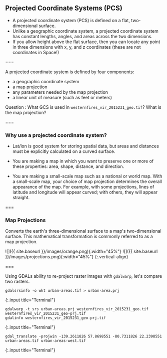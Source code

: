---
---

## Projected Coordinate Systems (PCS)

- A projected coordinate system (PCS) is defined on a flat, two-dimensional surface.
- Unlike a geographic coordinate system, a projected coordinate system has constant lengths, angles, and areas across the two dimensions. 
- If you allow height above the flat surface, then you can locate any point in three dimensions with x, y, and z coordinates (these are not coordinates in Space!)

===

A projected coordinate system is defined by four components:

- a geographic coordinate system
- a map projection
- any parameters needed by the map projection
- a linear unit of measure (such as feet or meters)

Question
: What GCS is used in `westernfires_vir_2015231_geo.tif`? What is the map projection?

===

### Why use a projected coordinate system?

- Lat/lon is good system for storing spatial data, but areas and distances must be explicitly calculated on a curved surface.
  
- You are making a map in which you want to preserve one or more of these properties: area, shape, distance, and direction.

- You are making a small-scale map such as a national or world map. With a small-scale map, your choice of map projection determines the overall appearance of the map. For example, with some projections, lines of latitude and longitude will appear curved; with others, they will appear straight.

===

### Map Projections

Converts the earth's three-dimensional surface to a map's two-dimensional surface. This mathematical transformation is commonly referred to as a map projection. 

![]({{ site.baseurl }}/images/orange.png){:width="45%"}
![]({{ site.baseurl }}/images/projections.png){:width="45%"}
{:.vertical-align}

===

Using GDALs ability to re-project raster images with `gdalwarp`, let's compare two rasters.

~~~
gdalsrsinfo -o wkt urban-areas.tif > urban-area.prj
~~~
{:.input title="Terminal"}

~~~
gdalwarp -t_srs urban-areas.prj westernfires_vir_2015231_geo.tif westernfires_vir_2015231_geo-prj.tif
gdalinfo westernfires_vir_2015231_geo-prj.tif
~~~
{:.input title="Terminal"}

~~~
gdal_translate -projwin -139.2611826 57.8698551 -80.7311826 22.2398551 urban-areas.tif urban-areas-west.tif
~~~
{:.input title="Terminal"}
